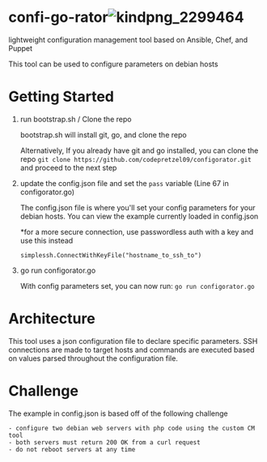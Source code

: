 # confi-go-rator![kindpng_2299464](https://user-images.githubusercontent.com/68131212/183575455-866b848a-1d16-41dc-a708-ee7a58b95d91.png)


lightweight configuration management tool based on Ansible, Chef, and Puppet

This tool can be used to configure parameters on debian hosts


# Getting Started


1. run bootstrap.sh / Clone the repo

    bootstrap.sh will install git, go, and clone the repo
    
    Alternatively, If you already have git and go installed, you can clone the repo ``` git clone https://github.com/codepretzel09/configorator.git ``` and proceed to the next step

3. update the config.json file and set the ```pass``` variable (Line 67 in configorator.go)

    The config.json file is where you'll set your config parameters for your debian hosts. You can view the example currently loaded in config.json

     *for a more secure connection, use passwordless auth with a key and use this instead 

     ``` simplessh.ConnectWithKeyFile("hostname_to_ssh_to") ```


4. go run configorator.go

    With config parameters set, you can now run: ``` go run configorator.go ```


# Architecture

This tool uses a json configuration file to declare specific parameters. SSH connections are made to target hosts and commands are executed based on values parsed throughout the configuration file. 

# Challenge

The example in config.json is based off of the following challenge

    - configure two debian web servers with php code using the custom CM tool
    - both servers must return 200 OK from a curl request 
    - do not reboot servers at any time
